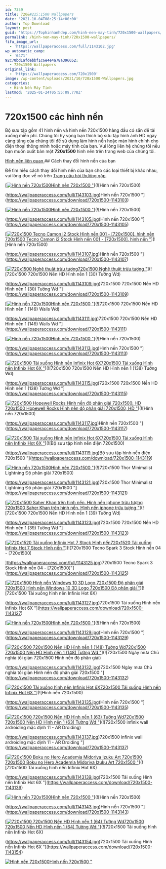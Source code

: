 ```yaml
---
id: 7359
title: 720&#215;1500 Wallpapers
date: '2021-10-04T08:25:14+00:00'
author: Top Download
layout: post
guid: 'https://Tophinhanhdep.com/hinh-nen-may-tinh/720x1500-wallpapers/'
permalink: /hinh-nen-may-tinh/720x1500-wallpapers/
fifu_image_url:
  - 'https://wallpaperaccess.com/full/1143102.jpg'
wp_automatic_camp:
  - '6471'
92c70bd1afdebbf1c6e4e4a78a396652:
  - 720x1500 Wallpapers
original_link:
  - 'https://wallpaperaccess.com/720x1500'
image: /wp-content/uploads/2021/10/720x1500-Wallpapers.jpg
categories:
  - Hình Nền Máy Tính
lastmod: '2025-01-24T05:55:09.770Z'
---
```

# 720x1500 các hình nền

Bộ sưu tập gồm 41 hình nền và hình nền 720x1500 hàng đầu có sẵn để tải xuống miễn phí. Chúng tôi hy vọng bạn thích bộ sưu tập hình ảnh HD ngày càng tăng của chúng tôi để sử dụng làm hình nền hoặc màn hình chính cho điện thoại thông minh hoặc máy tính của bạn. Vui lòng liên hệ chúng tôi nếu bạn muốn xuất bản một **720x1500** hình nền trên trang web của chúng tôi.

[Hình nền liên quan ](#related) ## Cách thay đổi hình nền của bạn

Để tìm hiểu cách thay đổi hình nền của bạn cho các loại thiết bị khác nhau, vui lòng đọc về nó trên [Trang câu hỏi thường gặp](https://tophinhanhdep.com/faq/).

  
[[![Hình nền 720x1500](https://wallpaperaccess.com/full/1143102.jpg)Hình nền 720x1500 "](https://wallpaperaccess.com/download/720x1500-1143102)](![Hình nền 720x1500)

(https://wallpaperaccess.com/full/1143103.jpg)Hình nền 720x1500 "](https://wallpaperaccess.com/download/720x1500-1143103)

[[![Hình nền 720x1500](https://wallpaperaccess.com/full/1143104.jpg)Hình nền 720x1500 "](https://wallpaperaccess.com/download/720x1500-1143104)](![Hình nền 720x1500)

(https://wallpaperaccess.com/full/1143105.jpg)Hình nền 720x1500 "](https://wallpaperaccess.com/download/720x1500-1143105)

[[![720x1500 Tecno Camon i2 Stock Hình nền 001 - [720x1500].  hình nền](https://wallpaperaccess.com/full/1143106.jpg)720x1500 Tecno Camon i2 Stock Hình nền 001 - \[720x1500\]. hình nền "](https://wallpaperaccess.com/download/720x1500-1143106)](![Hình nền 720x1500)

(https://wallpaperaccess.com/full/1143107.jpg)Hình nền 720x1500 "](https://wallpaperaccess.com/download/720x1500-1143107)

[[![720x1500 Nghệ thuật trừu tượng](https://wallpaperaccess.com/full/1143108.jpg)720x1500 Nghệ thuật trừu tượng "](https://wallpaperaccess.com/download/720x1500-1143108)](![720x1500 720x1500 Nền HD Hình nền 1 (30) Tường Wd)

(https://wallpaperaccess.com/full/1143109.jpg)720x1500 720x1500 Nền HD Hình nền 1 (30) Tường Wd "](https://wallpaperaccess.com/download/720x1500-1143109)

[[![Hình nền 720x1500](https://wallpaperaccess.com/full/1143110.jpg)Hình nền 720x1500 "](https://wallpaperaccess.com/download/720x1500-1143110)](![720x1500 720x1500 Nền HD Hình nền 1 (149) Walls Wd)

(https://wallpaperaccess.com/full/1143111.jpg)720x1500 720x1500 Nền HD Hình nền 1 (149) Walls Wd "](https://wallpaperaccess.com/download/720x1500-1143111)

[[![Hình nền 720x1500](https://wallpaperaccess.com/full/1143112.jpg)Hình nền 720x1500 "](https://wallpaperaccess.com/download/720x1500-1143112)](![Hình nền 720x1500)

(https://wallpaperaccess.com/full/1143113.jpg)Hình nền 720x1500 "](https://wallpaperaccess.com/download/720x1500-1143113)

 [[![720x1500 Tải xuống Hình nền Infinix Hot 6X](https://wallpaperaccess.com/full/1143114.jpg)720x1500 Tải xuống Hình nền Infinix Hot 6X "](https://wallpaperaccess.com/download/720x1500-1143114)](![720x1500 720x1500 Nền HD Hình nền 1 (138) Tường Wd)

(https://wallpaperaccess.com/full/1143115.jpg)720x1500 720x1500 Nền HD Hình nền 1 (138) Tường Wd "](https://wallpaperaccess.com/download/720x1500-1143115)

[[![720x1500 Hopewell Rocks Hình nền độ phân giải 720x1500, HD](https://wallpaperaccess.com/full/1143116.jpg)720x1500 Hopewell Rocks Hình nền độ phân giải 720x1500, HD "](https://wallpaperaccess.com/download/720x1500-1143116)](![Hình nền 720x1500)

(https://wallpaperaccess.com/full/1143117.jpg)Hình nền 720x1500 "](https://wallpaperaccess.com/download/720x1500-1143117)

[[![720x1500 Tải xuống Hình nền Infinix Hot 6X](https://wallpaperaccess.com/full/1143118.jpg)720x1500 Tải xuống Hình nền Infinix Hot 6X "](https://wallpaperaccess.com/download/720x1500-1143118)](![Bộ sưu tập hình nền điện 720x1500)

(https://wallpaperaccess.com/full/1143119.jpg)Bộ sưu tập hình nền điện 720x1500 "](https://wallpaperaccess.com/download/720x1500-1143119)

[[![Hình nền 720x1500](https://wallpaperaccess.com/full/1143120.jpg)Hình nền 720x1500 "](https://wallpaperaccess.com/download/720x1500-1143120)](![720x1500 Thor Minimalist Lightning Độ phân giải 720x1500)

(https://wallpaperaccess.com/full/1143121.jpg)720x1500 Thor Minimalist Lightning Độ phân giải 720x1500 "](https://wallpaperaccess.com/download/720x1500-1143121)

[[![720x1500 Saher Khan trên hình nền.  Hình nền iphone trừu tượng](https://wallpaperaccess.com/full/1143122.jpg)720x1500 Saher Khan trên hình nền. Hình nền iphone trừu tượng "](https://wallpaperaccess.com/download/720x1500-1143122)](![720x1500 720x1500 Nền HD Hình nền 1 (39) Tường Wd)

(https://wallpaperaccess.com/full/1143123.jpg)720x1500 720x1500 Nền HD Hình nền 1 (39) Tường Wd "](https://wallpaperaccess.com/download/720x1500-1143123)

[[![720x1520 Tải xuống Infinix Hot 7 Stock Hình nền](https://wallpaperaccess.com/full/1143124.png)720x1520 Tải xuống Infinix Hot 7 Stock Hình nền "](https://wallpaperaccess.com/download/720x1500-1143124)](![720x1500 Tecno Spark 3 Stock Hình nền 04 - [720x1500)

](https://wallpaperaccess.com/full/1143125.jpg)720x1500 Tecno Spark 3 Stock Hình nền 04 - \[720x1500\]"](https://wallpaperaccess.com/download/720x1500-1143125)

[[![720x1500 Hình nền Windows 10 3D Logo 720x1500 Độ phân giải](https://wallpaperaccess.com/full/1143126.jpg)720x1500 Hình nền Windows 10 3D Logo 720x1500 Độ phân giải "](https://wallpaperaccess.com/download/720x1500-1143126)](![720x1500 Tải xuống hình nền Infinix Hot 6X)

(https://wallpaperaccess.com/full/1143127.jpg)720x1500 Tải xuống Hình nền Infinix Hot 6X "](https://wallpaperaccess.com/download/720x1500-1143127)

[[![Hình nền 720x1500](https://wallpaperaccess.com/full/1143128.jpg)Hình nền 720x1500 "](https://wallpaperaccess.com/download/720x1500-1143128)](![Hình nền 720x1500)

(https://wallpaperaccess.com/full/1143129.jpg)Hình nền 720x1500 "](https://wallpaperaccess.com/download/720x1500-1143129)

[[![720x1500 720x1500 Nền HD Hình nền 1 (148) Tường Wd](https://wallpaperaccess.com/full/1143130.jpg)720x1500 720x1500 Nền HD Hình nền 1 (148) Tường Wd "](https://wallpaperaccess.com/download/720x1500-1143130)](![720x1500 Ngày mưa Chủ nghĩa tối giản 720x1500 Hình nền độ phân giải)

(https://wallpaperaccess.com/full/1143132.jpg)720x1500 Ngày mưa Chủ nghĩa tối giản Hình nền độ phân giải 720x1500 "](https://wallpaperaccess.com/download/720x1500-1143132)

[[![720x1500 Tải xuống hình nền Infinix Hot 6X](https://wallpaperaccess.com/full/1143134.jpg)720x1500 Tải xuống Hình nền Infinix Hot 6X "](https://wallpaperaccess.com/download/720x1500-1143134)](![Hình nền 720x1500)

(https://wallpaperaccess.com/full/1143135.jpg)Hình nền 720x1500 "](https://wallpaperaccess.com/download/720x1500-1143135)

[[![720x1500 720x1500 Nền HD Hình nền 1 (63) Tường Wd](https://wallpaperaccess.com/full/1143136.jpg)720x1500 720x1500 Nền HD Hình nền 1 (63) Tường Wd "](https://wallpaperaccess.com/download/720x1500-1143136)](![720x1500 infinix wall ardroiding mặc định 11 - AR Droiding)

(https://wallpaperaccess.com/full/1143137.jpg)720x1500 infinix wall ardroiding mặc định 11 - AR Droiding "](https://wallpaperaccess.com/download/720x1500-1143137)

[[![720x1500 Boku no Hero Academia Midoriya Izuku Art 720x1500](https://wallpaperaccess.com/full/1143138.jpg)720x1500 Boku no Hero Academia Midoriya Izuku Art 720x1500 "](https://wallpaperaccess.com/download/720x1500-1143138)](![720x1500 Tải xuống hình nền Infinix Hot 6X)

(https://wallpaperaccess.com/full/1143139.jpg)720x1500 Tải xuống Hình nền Infinix Hot 6X "](https://wallpaperaccess.com/download/720x1500-1143139)

[[![Hình nền 720x1500](https://wallpaperaccess.com/full/1143140.jpg)Hình nền 720x1500 "](https://wallpaperaccess.com/download/720x1500-1143140)](![Hình nền 720x1500)

(https://wallpaperaccess.com/full/1143143.jpg)Hình nền 720x1500 "](https://wallpaperaccess.com/download/720x1500-1143143)

[[![720x1500 720x1500 Nền HD Hình nền 1 (64) Tường Wd](https://wallpaperaccess.com/full/1143148.jpg)720x1500 720x1500 Nền HD Hình nền 1 (64) Tường Wd "](https://wallpaperaccess.com/download/720x1500-1143148)](![720x1500 Tải xuống hình nền Infinix Hot 6X)

(https://wallpaperaccess.com/full/1143154.jpg)720x1500 Tải xuống Hình nền Infinix Hot 6X "](https://wallpaperaccess.com/download/720x1500-1143154)

[![Hình nền 720x1500](https://wallpaperaccess.com/full/1143157.jpg)Hình nền 720x1500 "](https://wallpaperaccess.com/download/720x1500-1143157)
